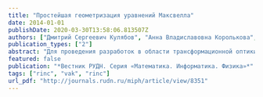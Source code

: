 ```yaml
---
title: "Простейшая геометризация уравнений Максвелла"
date: 2014-01-01
publishDate: 2020-03-30T13:58:06.813507Z
authors: ["Дмитрий Сергеевич Кулябов", "Анна Владиславовна Королькова", "Леонид Антонович Севастьянов"]
publication_types: ["2"]
abstract: "Для проведения разработок в области трансформационной оптики и для расчёта линз перспективным представляется метод геометризации уравнений Максвелла. Основная идея заключается в переводе материальных уравнений Максвелла, а именно диэлектрической и магнитной проницаемости, в эффективную геометрию пространства-времени (и вакуумные уравнения Максвелла). Это позволит решать прямую и обратную задачи, то есть находить диэлектрическую и магнитную проницаемость по заданной эффективной геометрии (по траекториям лучей), а также находить эффективную геометрию по диэлектрической и магнитной проницаемости. Наиболее популярная наивная геометризация была предложена Плебанским. При определённых ограничениях она достаточно хорошо решает задачи в своей области. Следует отметить, что в оригинальной статье приводятся лишь результирующие формулы и исключительно для декартовых систем координат. В работе авторов проводится подробный вывод формул для наивной геометризации уравнений Максвелла, кроме того, формулы выписываются для произвольной криволинейной системы координат. Данная работа рассматривается как этап для построения полной ковариантной геометризации макроскопических уравнений Максвелла."
featured: false
publication: "*Вестник РУДН. Серия «Математика. Информатика. Физика»*"
tags: ["rinc", "vak", "rinc"]
url_pdf: "http://journals.rudn.ru/miph/article/view/8351"
---
```


